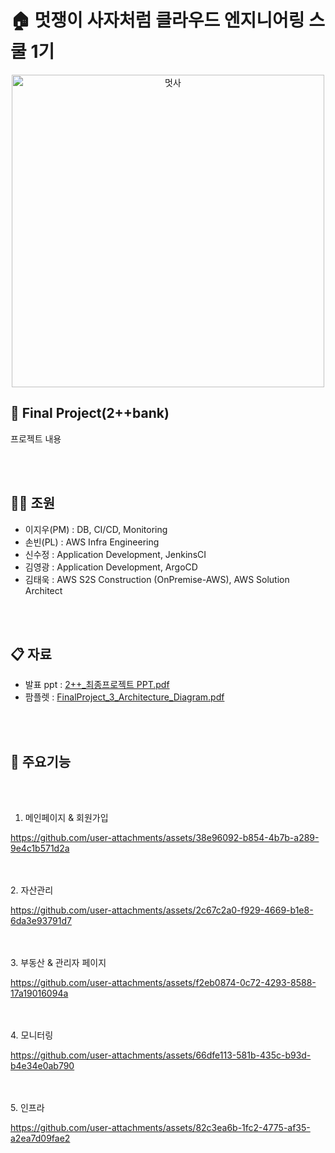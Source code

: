 
# :house: 멋쟁이 사자처럼 클라우드 엔지니어링 스쿨 1기<br>
<div align="center" >
  <img src="https://github.com/user-attachments/assets/bdf93d12-4ca2-413c-af43-0a3d23404b59" alt="멋사" width="500" hight="500">
</div>

## :memo: Final Project(2++bank)

프로젝트 내용

<br><br>

## 👨‍💻 조원

- 이지우(PM) : DB, CI/CD, Monitoring<br>
- 손빈(PL) : AWS Infra Engineering<br>
- 신수정 : Application Development, JenkinsCI<br>
- 김영광 : Application Development, ArgoCD<br>
- 김태욱 : AWS S2S Construction (OnPremise-AWS), AWS Solution Architect<br>

<br><br>

## :clipboard: 자료

- 발표 ppt : [2++_최종프로젝트 PPT.pdf](https://github.com/user-attachments/files/17641972/2%2B%2B_.PPT.pdf)
- 팜플렛 : [FinalProject_3_Architecture_Diagram.pdf](https://github.com/user-attachments/files/17612748/FinalProject_3_Architecture_Diagram.pdf)

<br><br>

## 📌 주요기능

<br><br>
1. 메인페이지 & 회원가입

https://github.com/user-attachments/assets/38e96092-b854-4b7b-a289-9e4c1b571d2a

<br><br>2. 자산관리

https://github.com/user-attachments/assets/2c67c2a0-f929-4669-b1e8-6da3e93791d7

<br><br>3. 부동산 & 관리자 페이지

https://github.com/user-attachments/assets/f2eb0874-0c72-4293-8588-17a19016094a

<br><br>4. 모니터링

https://github.com/user-attachments/assets/66dfe113-581b-435c-b93d-b4e34e0ab790

<br><br>5. 인프라

https://github.com/user-attachments/assets/82c3ea6b-1fc2-4775-af35-a2ea7d09fae2
